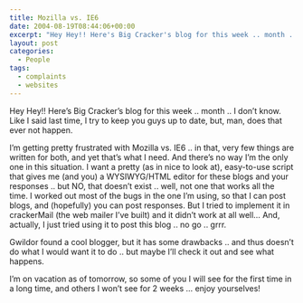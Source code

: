 ```yaml
---
title: Mozilla vs. IE6
date: 2004-08-19T08:44:06+00:00
excerpt: "Hey Hey!! Here's Big Cracker's blog for this week .. month .. I don't know. Like I said last time, I try to keep you"
layout: post
categories:
  - People
tags:
  - complaints
  - websites
---
```

Hey Hey!! Here&#8217;s Big Cracker&#8217;s blog for this week .. month .. I don&#8217;t know. Like I said last time, I try to keep you guys up to date, but, man, does that ever not happen.

I&#8217;m getting pretty frustrated with Mozilla vs. IE6 .. in that, very few things are written for both, and yet that&#8217;s what I need. And there&#8217;s no way I&#8217;m the only one in this situation. I want a pretty (as in nice to look at), easy-to-use script that gives me (and you) a WYSIWYG/HTML editor for these blogs and your responses .. but NO, that doesn&#8217;t exist .. well, not one that works all the time. I worked out most of the bugs in the one I&#8217;m using, so that I can post blogs, and (hopefully) you can post responses. But I tried to implement it in crackerMail (the web mailer I&#8217;ve built) and it didn&#8217;t work at all well&#8230; And, actually, I just tried using it to post this blog .. no go .. grrr.

Gwildor found a cool blogger, but it has some drawbacks .. and thus doesn&#8217;t do what I would want it to do .. but maybe I&#8217;ll check it out and see what happens.

I&#8217;m on vacation as of tomorrow, so some of you I will see for the first time in a long time, and others I won&#8217;t see for 2 weeks &#8230; enjoy yourselves!